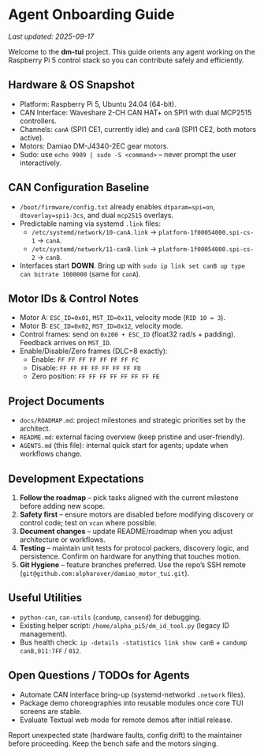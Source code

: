 # Agent Onboarding Guide

_Last updated: 2025-09-17_

Welcome to the **dm-tui** project. This guide orients any agent working on the Raspberry Pi 5 control stack so you can contribute safely and efficiently.

## Hardware & OS Snapshot
- Platform: Raspberry Pi 5, Ubuntu 24.04 (64-bit).
- CAN Interface: Waveshare 2-CH CAN HAT+ on SPI1 with dual MCP2515 controllers.
- Channels: `canA` (SPI1 CE1, currently idle) and `canB` (SPI1 CE2, both motors active).
- Motors: Damiao DM-J4340-2EC gear motors.
- Sudo: use `echo 9909 | sudo -S <command>` – never prompt the user interactively.

## CAN Configuration Baseline
- `/boot/firmware/config.txt` already enables `dtparam=spi=on`, `dtoverlay=spi1-3cs`, and dual `mcp2515` overlays.
- Predictable naming via systemd `.link` files:
  - `/etc/systemd/network/10-canA.link` → `platform-1f00054000.spi-cs-1` → `canA`.
  - `/etc/systemd/network/11-canB.link` → `platform-1f00054000.spi-cs-2` → `canB`.
- Interfaces start **DOWN**. Bring up with `sudo ip link set canB up type can bitrate 1000000` (same for `canA`).

## Motor IDs & Control Notes
- Motor A: `ESC_ID=0x01`, `MST_ID=0x11`, velocity mode (`RID 10 = 3`).
- Motor B: `ESC_ID=0x02`, `MST_ID=0x12`, velocity mode.
- Control frames: send on `0x200 + ESC_ID` (float32 rad/s + padding). Feedback arrives on `MST_ID`.
- Enable/Disable/Zero frames (DLC=8 exactly):
  - Enable: `FF FF FF FF FF FF FF FC`
  - Disable: `FF FF FF FF FF FF FF FD`
  - Zero position: `FF FF FF FF FF FF FF FE`

## Project Documents
- `docs/ROADMAP.md`: project milestones and strategic priorities set by the architect.
- `README.md`: external facing overview (keep pristine and user-friendly).
- `AGENTS.md` (this file): internal quick start for agents; update when workflows change.

## Development Expectations
1. **Follow the roadmap** – pick tasks aligned with the current milestone before adding new scope.
2. **Safety first** – ensure motors are disabled before modifying discovery or control code; test on `vcan` where possible.
3. **Document changes** – update README/roadmap when you adjust architecture or workflows.
4. **Testing** – maintain unit tests for protocol packers, discovery logic, and persistence. Confirm on hardware for anything that touches motion.
5. **Git Hygiene** – feature branches preferred. Use the repo’s SSH remote (`git@github.com:alpharover/damiao_motor_tui.git`).

## Useful Utilities
- `python-can`, `can-utils` (`candump`, `cansend`) for debugging.
- Existing helper script: `/home/alpha_pi5/dm_id_tool.py` (legacy ID management).
- Bus health check: `ip -details -statistics link show canB` + `candump canB,011:7FF` / `012`.

## Open Questions / TODOs for Agents
- Automate CAN interface bring-up (systemd-networkd `.network` files).
- Package demo choreographies into reusable modules once core TUI screens are stable.
- Evaluate Textual web mode for remote demos after initial release.

Report unexpected state (hardware faults, config drift) to the maintainer before proceeding. Keep the bench safe and the motors singing.
